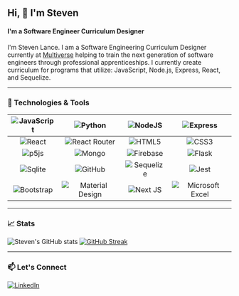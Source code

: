 ## Hi, 👋 I'm Steven
#### I'm a Software Engineer Curriculum Designer

I'm Steven Lance. I am a Software Engineering Curriculum Designer currently at [Multiverse](https://www.multiverse.io/en-US) helping to train the next generation of software engineers through professional apprenticeships. I currently create curriculum for programs that utilize: JavaScript, Node.js, Express, React, and Sequelize.

---
### 🔧 Technologies & Tools

| ![JavaScript](https://img.shields.io/badge/JavaScript-323330?style=for-the-badge&logo=javascript&logoColor=F7DF1E) | ![Python](https://img.shields.io/badge/Python-FFD43B?style=for-the-badge&logo=python&logoColor=blue) | ![NodeJS](https://img.shields.io/badge/Node.js-339933?style=for-the-badge&logo=nodedotjs&logoColor=white) | ![Express](https://img.shields.io/badge/Express.js-000000?style=for-the-badge&logo=express&logoColor=white) | 
| :-------------: |:-------------:| :-------------:| :-------------: |
| ![React](https://img.shields.io/badge/React-20232A?style=for-the-badge&logo=react&logoColor=61DAFB) | ![React Router](https://img.shields.io/badge/React_Router-CA4245?style=for-the-badge&logo=react-router&logoColor=white) | ![HTML5](https://img.shields.io/badge/HTML5-E34F26?style=for-the-badge&logo=html5&logoColor=white) | ![CSS3](https://img.shields.io/badge/CSS3-1572B6?style=for-the-badge&logo=css3&logoColor=white) |
| ![p5js](https://img.shields.io/badge/p5.js-ED225D?style=for-the-badge&logo=p5.js&logoColor=FFFFFF) | ![Mongo](https://img.shields.io/badge/MongoDB-4EA94B?style=for-the-badge&logo=mongodb&logoColor=white) | ![Firebase](https://img.shields.io/badge/firebase-ffca28?style=for-the-badge&logo=firebase&logoColor=black) | ![Flask](https://img.shields.io/badge/Flask-000000?style=for-the-badge&logo=flask&logoColor=white) |
| ![Sqlite](https://img.shields.io/badge/SQLite-07405E?style=for-the-badge&logo=sqlite&logoColor=white) | ![GitHub](https://img.shields.io/badge/github-%23121011.svg?style=for-the-badge&logo=github&logoColor=white) | ![Sequelize](https://img.shields.io/badge/Sequelize-52B0E7?style=for-the-badge&logo=Sequelize&logoColor=white) | ![Jest](https://img.shields.io/badge/Jest-C21325?style=for-the-badge&logo=jest&logoColor=white)|![Git](https://img.shields.io/badge/git-%23F05033.svg?style=for-the-badge&logo=git&logoColor=white)|
![Bootstrap](https://img.shields.io/badge/Bootstrap-563D7C?style=for-the-badge&logo=bootstrap&logoColor=white) |![Material Design](https://img.shields.io/badge/material%20design-757575?style=for-the-badge&logo=material%20design&logoColor=white) | ![Next JS](https://img.shields.io/badge/Next-black?style=for-the-badge&logo=next.js&logoColor=white) | ![Microsoft Excel](https://img.shields.io/badge/Microsoft_Excel-217346?style=for-the-badge&logo=microsoft-excel&logoColor=white)|

---

### 📈 Stats

![Steven's GitHub stats](https://github-readme-stats.vercel.app/api?username=stevenjlance&show_icons=true&theme=tokyonight)
[![GitHub Streak](https://github-readme-streak-stats.herokuapp.com/?user=stevenjlance&theme=tokyonight)](https://git.io/streak-stats)

---
### 📫 Let's Connect
<a href="https://www.linkedin.com/in/steven-lance-64a68b51/">![LinkedIn](https://img.shields.io/badge/linkedin-%230077B5.svg?style=for-the-badge&logo=linkedin&logoColor=white)</a>
<!--
**braddefauw/braddefauw** is a ✨ _special_ ✨ repository because its `README.md` (this file) appears on your GitHub profile.
